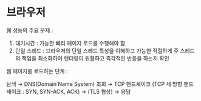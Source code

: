 # 브라우저

웹 성능의 주요 문제 : 

1. 대기시간 : 가능한 빠리 페이지 로드를 수행해야 함
2. 단일 스레드 : 브라우저의 단일 스레드 특성을 이해하고 가능한 적절하게 주 스레드의 책임을 최소화하여 렌더링이 원활하고 즉각적인 반응을 하는지 확인

웹 페이지를 로드하는 단계 :

탐색 → DNS(Domain Name System) 조회 → TCP 핸드셰이크 (TCP 세 방향 핸드셰이크 : SYN, SYN-ACK, ACK) → (TLS 협상) → 응답